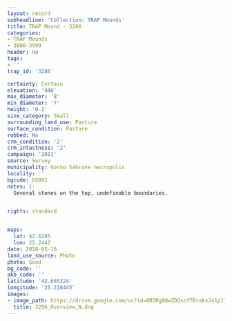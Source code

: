 ```yaml
---
layout: record
subheadline: 'Collection: TRAP Mounds'
title: TRAP Mound - 3286
categories:
- TRAP Mounds
- 3000-3999
header: no
tags:
- ''
trap_id: '3286'

certainty: Certain
elevation: '446'
max_diameter: '8'
min_diameter: '7'
height: '0.2'
size_category: Small
surrounding_land_use: Pasture
surface_condition: Pasture
robbed: No
crm_condition: '2'
crm_intactness: '2'
campaign: '2011'
source: Survey
municipality: Gorno Sahrane necropolis
locality: ''
bgcode: DS001
notes: |-
  Several stones on the top, undefinable boundaries.


rights: standard


maps:
  lat: 42.6285
  lon: 25.2442
date: 2018-05-16
land_use_source: Photo
photo: Good
bg_code: ''
akb_code: ''
latitude: '42.665324'
longitude: '25.218445'
images:
- image_path: https://drive.google.com/uc?id=0B3Rg88wZDQscYTBrakxJa1p1TGc
  title: 3286_Overview_N.dng
---
```

